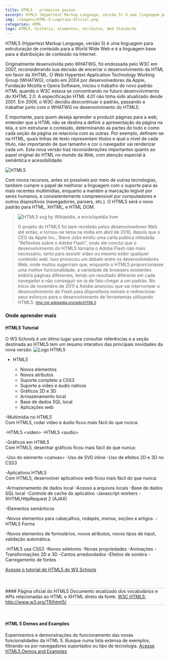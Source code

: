 ```yaml
---
title: HTML5 - primeiros passos
excerpt: HTML5 (Hypertext Markup Language, versão 5) é uma linguagem para estruturação de conteúdo para a World Wide Web e é a linguagem base para a distribuição de conteúdo na Internet. Originalmente desenvolvida pelo WHATWG, foi endossada pelo W3C em 2007
img: /imagens/HTML-5-Logotipo-Oficial.png
categories: HTML
tags: HTML5, história, elementos, atributos, Web Standards
---
```


HTML5 (Hypertext Markup Language, versão 5) é uma linguagem para estruturação de conteúdo para a World Wide Web e é a linguagem base para a distribuição de conteúdo na Internet.

Originalmente desenvolvida pelo WHATWG, foi endossada pelo W3C em 2007, reconsiderando sua decisão de encerrar o desenvolvimento da HTML em favor da XHTML. O Web Hypertext Application Technology Working Group (WHATWG), criado em 2004 por desenvolvedores da Apple, Fundação Mozilla e Opera Software, iniciou o trabalho do novo padrão HTML quando o W3C estava se concentrando no futuro desenvolvimento do XHTML 2.0. A especificação HTML 4.01 não tinha sido atualizado desde 2001. Em 2009, o W3C decidiu descontinuar o padrão, passando a trabalhar junto com o WHATWG no desenvolvimento do HTML5.

É importante, para quem deseja aprender a produzir páginas para a web, entender que a HTML não se destina a definir a apresentação da página na tela, e sim estruturar o conteúdo, determinando as partes do todo e como cada seção da página se relaciona com as outras. Por exemplo, definem-se na HTML, quais linhas de texto representam títulos e qual o nível de cada título, não importando de que tamanho e cor o navegador vai renderizar cada um. Esta nova versão traz reconsiderações importantes quanto ao papel original do HTML no mundo da Web, com atenção especial à semântica e acessibilidade.

<img src="/imagens/html5-650x408.jpg" alt="HTML5" />

Com novos recursos, antes só possíveis por meio de outras tecnologias, também cumpre o papel de melhorar a linguagem com o suporte para as mais recentes multimídias, enquanto a mantém a marcação legível por seres humanos, e consistentemente compreensível por computadores e outros dispositivos (navegadores, parsers, etc.). O HTML5 será o novo padrão para HTML, XHTML, e HTML DOM.

<blockquote title="HTML5 – Wikipédia, a enciclopédia livre">

<img src="/imagens/200px-HTML5.svg.png" class="alinhado direita" alt="HTML5 svg by Wikipédia, a enciclopédia livre" />

O projeto do HTML5 foi bem recebido pelos desenvolvedores Web até então, e tornou-se tema na mídia em abril de 2010, depois que o CEO da Apple Inc., Steve Jobs emitiu uma carta pública intitulada "Reflexões sobre o Adobe Flash", onde ele conclui que o desenvolvimento do HTML5 tornaria o Adobe Flash não mais necessário, tanto para assistir vídeo ou mesmo exibir qualquer conteúdo web. Isso provocou um debate entre os desenvolvedores Web, onde muitos sugeriram que, enquanto o HTML5 proporcionasse uma melhor funcionalidade, a variedade de browsers existentes exibiria páginas diferentes, tendo um resultado diferente em cada navegador e não conseguir-se-ia de fato chegar a um padrão. No início de novembro de 2011 a Adobe anunciou que vai interromper o desenvolvimento de Flash para dispositivos móveis e redirecionar seus esforços para o desenvolvimento de ferramentas utilizando HTML5.
<small><a href="http://pt.wikipedia.org/wiki/HTML5" target="_blank">http://pt.wikipedia.org/wiki/HTML5</a></small>
</blockquote>

### Onde aprender mais

#### HTML5 Tutorial
O W3 Schools é um ótimo lugar para consultar referências e a seção destinada ao HTML5 tem um resumo interativo das principais novidades da nova versão:
<img src="/imagens/HTML5_Logo.png" alt="Logo HTML5" />


- HTML5
  
  - Novos elementos
  - Novos atributos
  - Suporte completo a CSS3
  - Suporte a vídeo e áudio nativos
  - Gráficos 2D e 3D
  - Armazenamento local
  - Base de dados SQL local
  - Aplicações web
  
-Multimídia no HTML5<br>Com HTML5, rodar vídeo e áudio ficou mais fácil do que nunca:
  
  -HTML5 &lt;video>
  -HTML5 &lt;audio>
  
-Gráficos em HTML5<br>Com HTML5, desenhar gráficos ficou mais fácil do que nunca:
 
  -Uso do elemento &lt;canvas>
  -Uso de SVG inline
  -Uso de efeitos 2D e 3D no CSS3
  
-Aplicativos HTML5<br>Com HTML5, desenvolver aplicativos web ficou mais fácil do que nunca:
  
  -Armazenamento de dados local
  -Acesso a arquivos locais
  -Base de dados SQL local
  -Controle de cache do aplicativo
  -Javascript workers
  -XHTMLHttpRequest 2 (AJAX)
  
-Elementos semânticos
  
  -Novos elementos para cabeçalhos, rodapés, menus, seções e artigos.
  -HTML5 Forms
  
-Novos elementos de formulários, novos atributos, novos tipos de input, validação automática.
  
  -HTML5 usa CSS3
  -Novos seletores
  -Novas propriedades
  -Animações
  -Transformações 2D e 3D
  -Cantos arredondados
  -Efeitos de sombra
  -Carregamento de fontes
  

<a href="http://www.w3schools.com/html/html5_intro.asp" title="HTML5 Introduction" hreflang="en" target="_blank">Acesse o tutorial de HTML5 do W3 Schools</a>

<aside style="border:solid 1px #ccc;border-width:1px 0;margin:50px 0;">
#### Página oficial do HTML5
Documento atualizado dos vocabulários e APIs relacionadas ao HTML e XHTML direto da fonte.
<a href="http://www.w3.org/TR/html5/" target="_blank">W3C HTML5: http://www.w3.org/TR/html5/</a>
</aside>

#### HTML 5 Demos and Examples
Experimentos e demonstrações do funcionamento das novas funcionalidades da HTML 5. Busque numa lista extensa de exemplos, filtrando-os por navegadores suportados ou tipo de tecnologia.
<a href="http://html5demos.com/" target="_blank">Acesse HTML5 Demos and Examples</a>